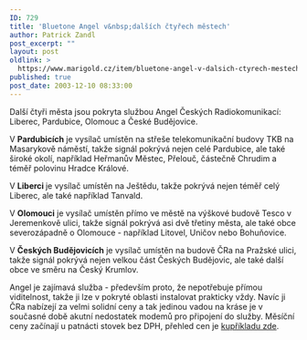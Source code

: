 ```yaml
---
ID: 729
title: 'Bluetone Angel v&nbsp;dalších čtyřech městech'
author: Patrick Zandl
post_excerpt: ""
layout: post
oldlink: >
  https://www.marigold.cz/item/bluetone-angel-v-dalsich-ctyrech-mestech
published: true
post_date: 2003-12-10 08:33:00
---
```

<p>
Další čtyři města jsou pokryta službou Angel Českých Radiokomunikací: Liberec, Pardubice, Olomouc a České Budějovice. </p>

<p>
V <STRONG>Pardubicích</STRONG> je vysílač umístěn na střeše telekomunikační budovy TKB na Masarykově náměstí, takže signál pokrývá nejen celé Pardubice, ale také široké okolí, například Heřmanův Městec, Přelouč, částečně Chrudim a téměř polovinu Hradce Králové. </p>

<p>
V <STRONG>Liberci </STRONG>je vysílač umístěn na Ještědu, takže pokrývá nejen téměř celý Liberec, ale také například Tanvald. </p>

<p>
V <STRONG>Olomouci</STRONG> je vysílač umístěn přímo ve městě na výškové budově Tesco v Jeremenkově ulici, takže signál pokrývá asi dvě třetiny města, ale také obce severozápadně o Olomouce - například Litovel, Uničov nebo Bohuňovice. </p>

<p>
V <STRONG>Českých Budějovicích</STRONG> je vysílač umístěn na budově ČRa na Pražské ulici, takže signál pokrývá nejen velkou část Českých Budějovic, ale také další obce ve směru na Český Krumlov. </p>

<p>
Angel je zajímavá služba - především proto, že nepotřebuje přímou viditelnost, takže ji lze v pokryté oblasti instalovat prakticky vždy. Navíc ji ČRa nabízejí za velmi solidní ceny a tak jedinou vadou na kráse je v současné době akutní nedostatek modemů pro připojení do služby. Měsíční ceny začínají u patnácti stovek bez DPH, přehled cen je <A href="http://www.bluetone.cz/main.php?lang=1&amp;pageid=2000&amp;press=18&amp;archive=1&amp;month=0" target=_blank>kupříkladu zde</A>.</p>
